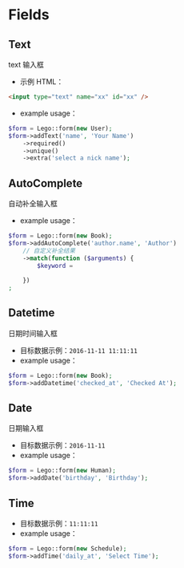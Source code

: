 # Fields

## Text

text 输入框

- 示例 HTML：

```html
<input type="text" name="xx" id="xx" />
```


- example usage：

```php
$form = Lego::form(new User);
$form->addText('name', 'Your Name')
	->required()
	->unique()
	->extra('select a nick name');
```

## AutoComplete

自动补全输入框

- example usage：

```php
$form = Lego::form(new Book);
$form->addAutoComplete('author.name', 'Author')
	// 自定义补全结果
	->match(function ($arguments) {
		$keyword = 
	
	})
;

```

## Datetime

日期时间输入框

- 目标数据示例：`2016-11-11 11:11:11`
- example usage：

```php
$form = Lego::form(new Book);
$form->addDatetime('checked_at', 'Checked At');
```

## Date

日期输入框

- 目标数据示例：`2016-11-11`
- example usage：

```php
$form = Lego::form(new Human);
$form->addDate('birthday', 'Birthday');
```

## Time

- 目标数据示例：`11:11:11`
- example usage：

```php
$form = Lego::form(new Schedule);
$form->addTime('daily_at', 'Select Time');
```
